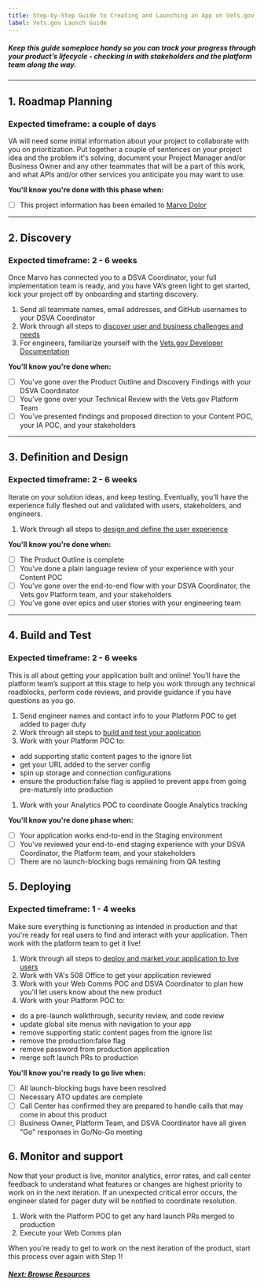 ```yaml
---
title: Step-by-Step Guide to Creating and Launching an App on Vets.gov
label: Vets.gov Launch Guide
---
```

##### Keep this guide someplace handy so you can track your progress through your product’s lifecycle - checking in with stakeholders and the platform team along the way.
---
## 1. Roadmap Planning
### Expected timeframe: a couple of days
VA will need some initial information about your project to collaborate with you on prioritization. Put together a couple of sentences on your project idea and the problem it's solving, document your Project Manager and/or Business Owner and any other teammates that will be a part of this work, and what APIs and/or other services you anticipate you may want to use.

**You'll know you're done with this phase when:**
- [ ] This project information has been emailed to [Marvo Dolor](mailto:marvourneen.dolor@va.gov)

---
## 2. Discovery
### Expected timeframe: 2 - 6 weeks
Once Marvo has connected you to a DSVA Coordinator, your full implementation team is ready, and you have VA’s green light to get started, kick your project off by onboarding and starting discovery.

1. Send all teammate names, email addresses, and GitHub usernames to your DSVA Coordinator
1. Work through all steps to [discover user and business challenges and needs](../discovery/discovery-introduction)  
1. For engineers, familiarize yourself with the [Vets.gov Developer Documentation](../vets-developer-docs/getting-started)

**You'll know you're done when:**
- [ ] You've gone over the Product Outline and Discovery Findings with your DSVA Coordinator
- [ ] You've gone over your Technical Review with the Vets.gov Platform Team
- [ ] You've presented findings and proposed direction to your Content POC, your IA POC, and your stakeholders

---
## 3. Definition and Design
### Expected timeframe: 2 - 6 weeks
Iterate on your solution ideas, and keep testing. Eventually, you'll have the experience fully fleshed out and validated with users, stakeholders, and engineers.

1. Work through all steps to [design and define the user experience](../define-and-design/define-and-design-introduction)

**You'll know you're done when:**
- [ ] The Product Outline is complete
- [ ] You've done a plain language review of your experience with your Content POC
- [ ] You've gone over the end-to-end flow with your DSVA Coordinator, the Vets.gov Platform team, and your stakeholders
- [ ] You've gone over epics and user stories with your engineering team

---
## 4. Build and Test
### Expected timeframe: 2 - 6 weeks
This is all about getting your application built and online! You’ll have the platform team’s support at this stage to help you work through any technical roadblocks, perform code reviews, and provide guidance if you have questions as you go.

1. Send engineer names and contact info to your Platform POC to get added to pager duty
1. Work through all steps to [build and test your application](../staging-and-testing/staging-and-testing-intro)
1. Work with your Platform POC to:
  - add supporting static content pages to the ignore list
  - get your URL added to the server config
  - spin up storage and connection configurations
  - ensure the production:false flag is applied to prevent apps from going pre-maturely into production
1. Work with your Analytics POC to coordinate Google Analytics tracking

**You'll know you're done phase when:**
- [ ] Your application works end-to-end in the Staging environment
- [ ] You've reviewed your end-to-end staging experience with your DSVA Coordinator, the Platform team, and your stakeholders
- [ ] There are no launch-blocking bugs remaining from QA testing

## 5. Deploying
### Expected timeframe: 1 - 4 weeks
Make sure everything is functioning as intended in production and that you're ready for real users to find and interact with your application. Then work with the platform team to get it live!

1. Work through all steps to [deploy and market your application to live users](../deploy-your-app/deploy-intro)
1. Work with VA's 508 Office to get your application reviewed
1. Work with your Web Comms POC and DSVA Coordinator to plan how you'll let users know about the new product
1. Work with your Platform POC to:
  - do a pre-launch walkthrough, security review, and code review
  - update global site menus with navigation to your app
  - remove supporting static content pages from the ignore list
  - remove the production:false flag
  - remove password from production application
  - merge soft launch PRs to production

**You'll know you're ready to go live when:**
- [ ] All launch-blocking bugs have been resolved
- [ ] Necessary ATO updates are complete
- [ ] Call Center has confirmed they are prepared to handle calls that may come in about this product
- [ ] Business Owner, Platform Team, and DSVA Coordinator have all given "Go" responses in Go/No-Go meeting

## 6. Monitor and support
Now that your product is live, monitor analytics, error rates, and call center feedback to understand what features or changes are highest priority to work on in the next iteration. If an unexpected critical error occurs, the engineer slated for pager duty will be notified to coordinate resolution.

1. Work with the Platform POC to get any hard launch PRs merged to production
1. Execute your Web Comms plan

When you're ready to get to work on the next iteration of the product, start this process over again with Step 1!

<!-- Next Button -->
<a href='./browse-resources'><div class="next-button"><h5 class="next-text">Next: Browse Resources</h5></div></a>
